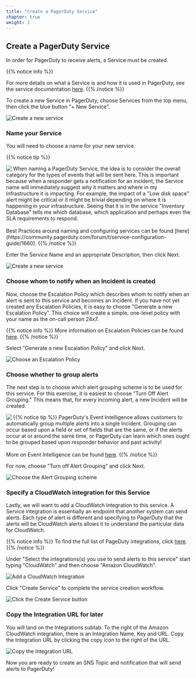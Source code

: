 ```yaml
---
title: "Create a PagerDuty Service"
chapter: true
weight: 1
---
```


## Create a PagerDuty Service

In order for PagerDuty to receive alerts, a Service must be created. 

{{% notice info %}}

For more details on what a Service is and how it is used in PagerDuty, see the service documentation [here](https://support.pagerduty.com/docs/services-and-integrations#create-a-new-service).
{{% /notice %}}

To create a new Service in PagerDuty, choose Services from the top menu, then click the blue button "+ New Service".

![Create a new service](/images/new_service.png)

### Name your Service

You will need to choose a name for your new service. 

{{% notice tip %}}

<img align="left" src="/images/pagey-2.png" style="max-width:70px"/>
When naming a PagerDuty Service, the idea is to consider the overall category for the types of events that will be sent here. This is important because when a responder gets a notification for an incident, the Service name will immediately suggest why it matters and where in my infrastructure it is impacting. For example, the impact of a "Low disk space" alert might be critical or it might be trivial depending on where it is happening in your infrastructure. Seeing that it is in the service "Inventory Database" tells me which database, which application and perhaps even the SLA requirements to respond. <br/><br/> Best Practices around naming and configuring services can be found [here](https://community.pagerduty.com/forum/t/service-configuration-guide/1660).
{{% /notice %}}

Enter the Service Name and an appropriate Description, then click Next.


![Create a new service](/images/new_service_1.png)

### Choose whom to notify when an Incident is created

Now, choose the Escalation Policy which describes whom to notify when an alert is sent to this service and becomes an Incident. If you have not yet created any Escalation Policies, it is easy to choose "Generate a new Escalation Policy". This choice will create a simple, one-level policy with your name as the on-call person 24x7. 

{{% notice info %}}
More information on Escalation Policies can be found [here](https://support.pagerduty.com/docs/escalation-policies).
{{% /notice %}}

Select "Generate a new Escalation Policy" and click Next.

![Choose an Escalation Policy](/images/new_service_2.png)

### Choose whether to group alerts

The next step is to choose which alert grouping scheme is to be used for this service. For this exercise, it is easiest to choose "Turn Off Alert Grouping." This means that, for every incoming alert, a new Incident will be created.

{{% notice tip %}}
<img align="left" src="/images/pagey-2.png" style="max-width:70px"/>
PagerDuty's Event Intelligence allows customers to automatically group multiple alerts into a single Incident. Grouping can occur based upon a field or set of fields that are the same, or if the alerts occur at or around the same time, or PagerDuty can learn which ones ought to be grouped based upon responder behavior and past activity! 
<br/><br/>
More on Event Intelligence can be found [here](https://support.pagerduty.com/docs/event-intelligence).
{{% /notice %}}

For now, choose "Turn off Alert Grouping" and click Next.

![Choose the Alert Grouping scheme](/images/new_service_3.png)

### Specify a CloudWatch integration for this Service 
Lastly, we will want to add a CloudWatch Integration to this service. A Service integration is essentially an endpoint that another system can send alerts. Each type of alert is different and specifying to PagerDuty that the alerts will be CloudWatch alerts allows it to understand the particular data for CloudWatch.

{{% notice info %}}
To find the full list of PageDuty integrations, click [here](https://www.pagerduty.com/integrations/).
{{% /notice %}}

Under "Select the integrations(s) you use to send alerts to this service" start typing "CloudWatch" and then choose "Amazon CloudWatch".

![Add a CloudWatch Integration](/images/new_service_4.png)

Click "Create Service" to complete the service creation workflow.

![Click the Create Service button](/images/new_service_5.png)

### Copy the Integration URL for later

You will land on the Integrations subtab. To the right of the Amazon CloudWatch integration, there is an Integration Name, Key and URL. Copy the Integration URL by clicking the copy icon to the right of the URL.

![Copy the Integration URL](/images/new_service_6.png)

Now you are ready to create an SNS Topic and notification that will send alerts to PagerDuty!

